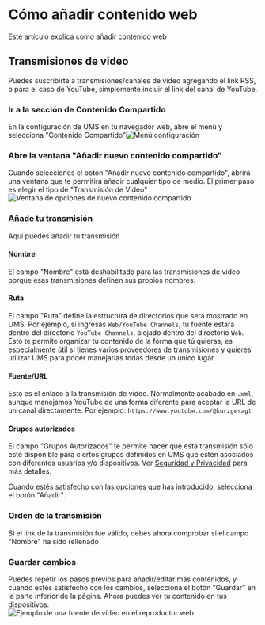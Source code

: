 # Cómo añadir contenido web

Este artículo explica como añadir contenido web

## Transmisiones de video

Puedes suscribirte a transmisiones/canales de video agregando el link RSS, o para el caso de YouTube, simplemente incluir el link del canal de YouTube.

### Ir a la sección de Contenido Compartido

En la configuración de UMS en tu navegador web, abre el menú y selecciona "Contenido Compartido"![Menú configuración  ](@site/docs/guides/img/how-to-add-web-content-1-shared-content.png)

### Abre la ventana "Añadir nuevo contenido compartido"

Cuando selecciones el botón "Añadir nuevo contenido compartido", abrirá una ventana que te permitirá añadir cualquier tipo de medio. El primer paso es elegir el tipo de "Transmisión de Video"![Ventana de opciones de nuevo contenido compartido](@site/docs/guides/img/how-to-add-web-content-2-add-modal.png)

### Añade tu transmisión

Aquí puedes añadir tu transmisión

#### Nombre

El campo "Nombre" está deshabilitado para las transmisiones de video porque esas transmisiones definen sus propios nombres.

#### Ruta

El campo "Ruta" define la estructura de directorios que será mostrado en UMS. Por ejemplo, si ingresas `Web/YouTube Channels`, tu fuente estará dentro del directorio `YouTube Channels`, alojado dentro del directorio `Web`. Esto te permite organizar tu contenido de la forma que tú quieras, es especialmente útil si tienes varios proveedores de transmisiones y quieres utilizar UMS para poder manejarlas todas desde un único lugar.

#### Fuente/URL

Esto es el enlace a la transmisión de video. Normalmente acabado en `.xml`, aunque manejamos YouTube de una forma diferente para aceptar la URL de un canal directamente. Por ejemplo: `https://www.youtube.com/@kurzgesagt`

#### Grupos autorizados

El campo "Grupos Autorizados" te permite hacer que esta transmisión sólo esté disponible para ciertos grupos definidos en UMS que estén asociados con diferentes usuarios y/o dispositivos. Ver [Seguridad y Privacidad](../configuration/security-and-privacy.md#link-person-to-renderer) para más detalles.

Cuando estés satisfecho con las opciones que has introducido, selecciona el botón "Añadir".

### Orden de la transmisión

Si el link de la transmisión fue válido, debes ahora comprobar si el campo "Nombre" ha sido rellenado

### Guardar cambios

Puedes repetir los pasos previos para añadir/editar más contenidos, y cuando estés satisfecho con los cambios, selecciona el botón "Guardar" en la parte inferior de la página. Ahora puedes ver tu contenido en tus dispositivos:\
![Ejemplo de una fuente de vídeo en el reproductor web](@site/docs/guides/img/how-to-add-web-content-4-feed-player.png)